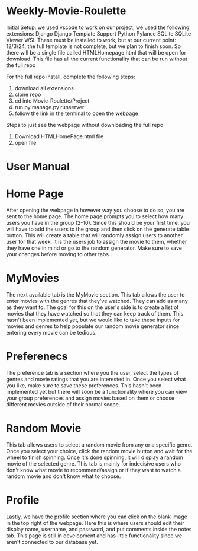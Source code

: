 # Weekly-Movie-Roulette
Initial Setup:
we used vscode to work on our project, we used the following extensions:
Django
Django Template Support
Python
Pylance
SQLite
SQLite Viewer
WSL
These must be installed to work, but at our current point: 12/3/24, the full template is not complete, but we plan to finish soon. So there will be a single file called HTMLHomepage.html that will be open for download. This file has all the current functionality that can be run without the full repo

For the full repo install, complete the following steps:
1. download all extensions
2. clone repo
3. cd into Movie-Roulette/Project
4. run py manage.py runserver
5. follow the link in the terminal to open the webpage

Steps to just see the webpage without downloading the full repo
1. Download HTMLHomePage.html file
2. open file

# User Manual
# Home Page
After opening the webpage in however way you choose to do so, you are sent to the home page.
The home page prompts you to select how many users you have in the group (2-10). Since this should be your first time, you will have to add the users to the group and then click on the generate table button.  This will create a table that will randomly assign users to another user for that week. It is the users job to assign the movie to them, whether they have one in mind or go to the random generator. Make sure to save your changes before moving to other tabs.

# MyMovies
The next available tab is the MyMovie section. This tab allows the user to enter movies with the genres that they've watched. They can add as many as they want to. The goal for this on the user's side is to create a list of movies that they have watched so that they can keep track of them. This hasn't been implemented yet, but we would like to take these inputs for movies and genres to help populate our random movie generator since entering every movie can be tedious.

# Preferenecs
The preference tab is a section where you the user, select the types of genres and movie ratings that you are interested in. Once you select what you like, make sure to save these preferences. This hasn't been implemented yet but there will soon be a functionality where you can view your group preferences and assign movies based on them or choose different movies outside of their normal scope.

# Random Movie
This tab allows users to select a random movie from any or a specific genre. Once you select your choice, click the random movie button and wait for the wheel to finish spinning. Once it's done spinning, it will display a random movie of the selected genre. This tab is mainly for indecisive users who don't know what movie to recommend/assign or if they want to watch a random movie and don't know what to choose.

# Profile
Lastly, we have the profile section where you can click on the blank image in the top right of the webpage. Here this is where users should edit their display name, username, and password, and put comments inside the notes tab. This page is still in development and has little functionality since we aren't connected to our database yet.
